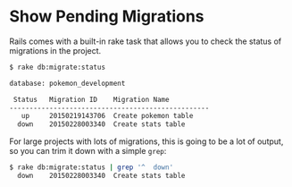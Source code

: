 # Show Pending Migrations

Rails comes with a built-in rake task that allows you to check the status
of migrations in the project.

```bash
$ rake db:migrate:status

database: pokemon_development

 Status   Migration ID    Migration Name
--------------------------------------------------
   up     20150219143706  Create pokemon table
  down    20150228003340  Create stats table
```

For large projects with lots of migrations, this is going to be a lot of
output, so you can trim it down with a simple `grep`:

```bash
$ rake db:migrate:status | grep '^  down'
  down    20150228003340  Create stats table
```
